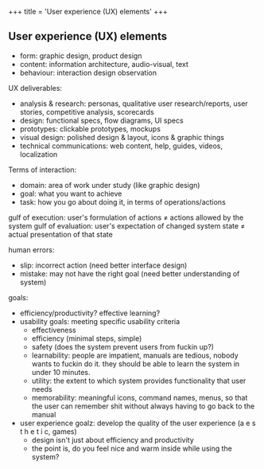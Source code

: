 +++
title = 'User experience (UX) elements'
+++

## User experience (UX) elements
* form: graphic design, product design
* content: information architecture, audio-visual, text
* behaviour: interaction design observation

UX deliverables:
* analysis & research: personas, qualitative user research/reports, user stories, competitive analysis, scorecards
* design: functional specs, flow diagrams, UI specs
* prototypes: clickable prototypes, mockups
* visual design: polished design & layout, icons & graphic things
* technical communications: web content, help, guides, videos, localization

Terms of interaction:
* domain: area of work under study (like graphic design)
* goal: what you want to achieve
* task: how you go about doing it, in terms of operations/actions

gulf of execution: user's formulation of actions ≠ actions allowed by the system
gulf of evaluation: user's expectation of changed system state ≠ actual presentation of that state

human errors:
* slip: incorrect action (need better interface design)
* mistake: may not have the right goal (need better understanding of system)

goals:
* efficiency/productivity? effective learning?
* usability goals: meeting specific usability criteria
    * effectiveness
    * efficiency (minimal steps, simple)
    * safety (does the system prevent users from fuckin up?)
    * learnability: people are impatient, manuals are tedious, nobody wants to fuckin do it. they should be able to learn the system in under 10 minutes.
    * utility: the extent to which system provides functionality that user needs
    * memorability: meaningful icons, command names, menus, so that the user can remember shit without always having to go back to the manual
* user experience goalz: develop the quality of the user experience (a e s t h e t i c, games)
    * design isn't just about efficiency and productivity
    * the point is, do you feel nice and warm inside while using the system?

